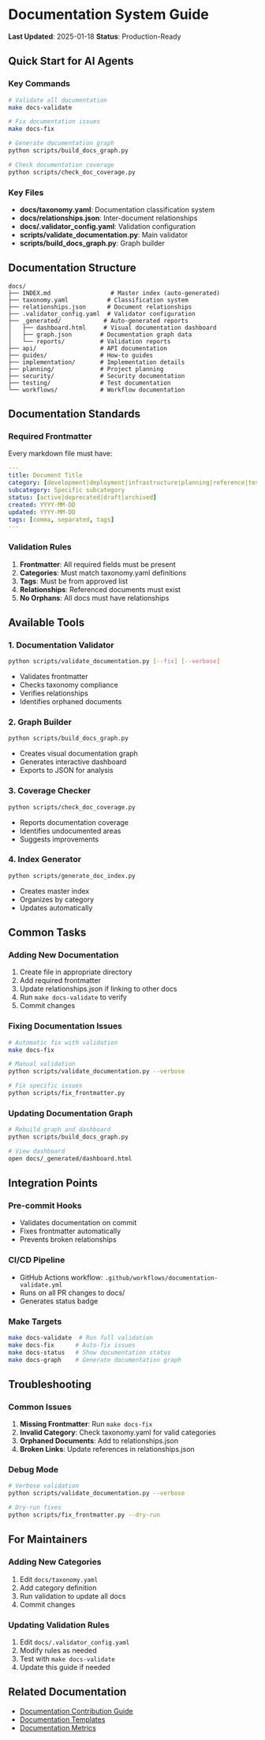 # Documentation System Guide
**Last Updated**: 2025-01-18
**Status**: Production-Ready

## Quick Start for AI Agents

### Key Commands
```bash
# Validate all documentation
make docs-validate

# Fix documentation issues
make docs-fix

# Generate documentation graph
python scripts/build_docs_graph.py

# Check documentation coverage
python scripts/check_doc_coverage.py
```

### Key Files
- **docs/taxonomy.yaml**: Documentation classification system
- **docs/relationships.json**: Inter-document relationships
- **docs/.validator_config.yaml**: Validation configuration
- **scripts/validate_documentation.py**: Main validator
- **scripts/build_docs_graph.py**: Graph builder

## Documentation Structure

```
docs/
├── INDEX.md                 # Master index (auto-generated)
├── taxonomy.yaml           # Classification system
├── relationships.json      # Document relationships
├── .validator_config.yaml  # Validator configuration
├── _generated/            # Auto-generated reports
│   ├── dashboard.html     # Visual documentation dashboard
│   ├── graph.json        # Documentation graph data
│   └── reports/          # Validation reports
├── api/                  # API documentation
├── guides/               # How-to guides
├── implementation/       # Implementation details
├── planning/             # Project planning
├── security/             # Security documentation
├── testing/              # Test documentation
└── workflows/            # Workflow documentation
```

## Documentation Standards

### Required Frontmatter
Every markdown file must have:
```yaml
---
title: Document Title
category: [development|deployment|infrastructure|planning|reference|testing]
subcategory: Specific subcategory
status: [active|deprecated|draft|archived]
created: YYYY-MM-DD
updated: YYYY-MM-DD
tags: [comma, separated, tags]
---
```

### Validation Rules
1. **Frontmatter**: All required fields must be present
2. **Categories**: Must match taxonomy.yaml definitions
3. **Tags**: Must be from approved list
4. **Relationships**: Referenced documents must exist
5. **No Orphans**: All docs must have relationships

## Available Tools

### 1. Documentation Validator
```bash
python scripts/validate_documentation.py [--fix] [--verbose]
```
- Validates frontmatter
- Checks taxonomy compliance
- Verifies relationships
- Identifies orphaned documents

### 2. Graph Builder
```bash
python scripts/build_docs_graph.py
```
- Creates visual documentation graph
- Generates interactive dashboard
- Exports to JSON for analysis

### 3. Coverage Checker
```bash
python scripts/check_doc_coverage.py
```
- Reports documentation coverage
- Identifies undocumented areas
- Suggests improvements

### 4. Index Generator
```bash
python scripts/generate_doc_index.py
```
- Creates master index
- Organizes by category
- Updates automatically

## Common Tasks

### Adding New Documentation
1. Create file in appropriate directory
2. Add required frontmatter
3. Update relationships.json if linking to other docs
4. Run `make docs-validate` to verify
5. Commit changes

### Fixing Documentation Issues
```bash
# Automatic fix with validation
make docs-fix

# Manual validation
python scripts/validate_documentation.py --verbose

# Fix specific issues
python scripts/fix_frontmatter.py
```

### Updating Documentation Graph
```bash
# Rebuild graph and dashboard
python scripts/build_docs_graph.py

# View dashboard
open docs/_generated/dashboard.html
```

## Integration Points

### Pre-commit Hooks
- Validates documentation on commit
- Fixes frontmatter automatically
- Prevents broken relationships

### CI/CD Pipeline
- GitHub Actions workflow: `.github/workflows/documentation-validate.yml`
- Runs on all PR changes to docs/
- Generates status badge

### Make Targets
```bash
make docs-validate  # Run full validation
make docs-fix      # Auto-fix issues
make docs-status   # Show documentation status
make docs-graph    # Generate documentation graph
```

## Troubleshooting

### Common Issues
1. **Missing Frontmatter**: Run `make docs-fix`
2. **Invalid Category**: Check taxonomy.yaml for valid categories
3. **Orphaned Documents**: Add to relationships.json
4. **Broken Links**: Update references in relationships.json

### Debug Mode
```bash
# Verbose validation
python scripts/validate_documentation.py --verbose

# Dry-run fixes
python scripts/fix_frontmatter.py --dry-run
```

## For Maintainers

### Adding New Categories
1. Edit `docs/taxonomy.yaml`
2. Add category definition
3. Run validation to update all docs
4. Commit changes

### Updating Validation Rules
1. Edit `docs/.validator_config.yaml`
2. Modify rules as needed
3. Test with `make docs-validate`
4. Update this guide if needed

## Related Documentation
- [Documentation Contribution Guide](docs/guides/documentation-contribution-guide.md)
- [Documentation Templates](docs/templates/)
- [Documentation Metrics](docs/guides/documentation-metrics.md)